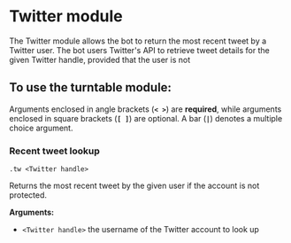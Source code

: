 # Twitter module

The Twitter module allows the bot to return the most recent tweet by a Twitter user. The bot users Twitter's API to retrieve tweet details for the given Twitter handle, provided that the user is not

## To use the turntable module:

Arguments enclosed in angle brackets (**`< >`**) are **required**, while arguments enclosed in square brackets (**`[ ]`**) are optional. A bar (**`|`**) denotes a multiple choice argument.

### Recent tweet lookup

```
.tw <Twitter handle>
```

Returns the most recent tweet by the given user if the account is not protected.

**Arguments:**

* `<Twitter handle>` the username of the Twitter account to look up